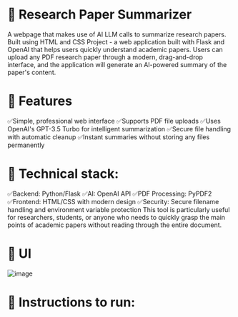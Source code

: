 # 🚀 Research Paper Summarizer
A webpage that makes use of AI LLM calls to summarize research papers. Built using HTML and CSS
Project - a web application built with Flask and OpenAI that helps users quickly understand academic papers. Users can upload any PDF research paper through a modern, drag-and-drop interface, and the application will generate an AI-powered summary of the paper's content.
# 📌 Features
✅Simple, professional web interface
✅Supports PDF file uploads
✅Uses OpenAI's GPT-3.5 Turbo for intelligent summarization
✅Secure file handling with automatic cleanup
✅Instant summaries without storing any files permanently
# 📌 Technical stack:
✅Backend: Python/Flask
✅AI: OpenAI API
✅PDF Processing: PyPDF2
✅Frontend: HTML/CSS with modern design
✅Security: Secure filename handling and environment variable protection
This tool is particularly useful for researchers, students, or anyone who needs to quickly grasp the main points of academic papers without reading through the entire document.

# 📌 UI
![image](https://github.com/user-attachments/assets/7120d80a-eeb5-4532-aa7d-9edbdc71a05a)

# 📌 Instructions to run:
 

